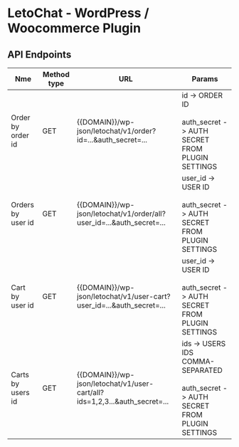 # LetoChat - WordPress / Woocommerce Plugin

## API Endpoints

<table>
    <thead>
        <tr>
            <th>Nme</th>
            <th>Method type</th>
            <th>URL</th>
            <th>Params</th>
        </tr>
    </thead>
    <tbody>
        <tr>
            <td>
                Order by order id
            </td>
            <td>
                GET
            </td>
            <td>
                {{DOMAIN}}/wp-json/letochat/v1/order?id=...&auth_secret=...
            </td>
            <td>
                id -> ORDER ID<br/><br/>
                auth_secret -> AUTH SECRET FROM PLUGIN SETTINGS
            </td>
        </tr>
        <tr>
            <td>
                Orders by user id
            </td>
            <td>
                GET
            </td>
            <td>
                {{DOMAIN}}/wp-json/letochat/v1/order/all?user_id=...&auth_secret=...
            </td>
            <td>
                user_id -> USER ID<br/><br/>
                auth_secret -> AUTH SECRET FROM PLUGIN SETTINGS
            </td>
        </tr>
        <tr>
            <td>
                Cart by user id
            </td>
            <td>
                GET
            </td>
            <td>
                {{DOMAIN}}/wp-json/letochat/v1/user-cart?user_id=...&auth_secret=...
            </td>
            <td>
                user_id -> USER ID<br/><br/>
                auth_secret -> AUTH SECRET FROM PLUGIN SETTINGS
            </td>
        </tr>
        <tr>
            <td>
                Carts by users id
            </td>
            <td>
                GET
            </td>
            <td>
                {{DOMAIN}}/wp-json/letochat/v1/user-cart/all?ids=1,2,3...&auth_secret=...
            </td>
            <td>
                ids -> USERS IDS COMMA-SEPARATED<br/><br/>
                auth_secret -> AUTH SECRET FROM PLUGIN SETTINGS
            </td>
        </tr>
    </tbody>
</table>